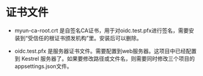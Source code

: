 # 证书文件
- myun-ca-root.crt 是自签名CA证书，用于对oidc.test.pfx进行签名，需要安装到“受信任的根证书颁发机构”里。安装后可以删除。

- oidc.test.pfx 是服务器证书文件。需要配置到web服务器。这项目中已经配置到 Kestrel 服务器了。如果要修改路径或文件名，则需要同时修改三个项目的appsettings.json文件。
